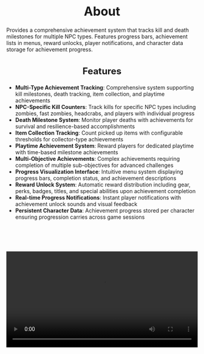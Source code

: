 <h1 style="text-align:center; font-size:2rem; font-weight:bold;">About</h1>

Provides a comprehensive achievement system that tracks kill and death milestones for multiple NPC types. Features progress bars, achievement lists in menus, reward unlocks, player notifications, and character data storage for achievement progress.

<h2 style="text-align:center; font-size:1.5rem; font-weight:bold;">Features</h2>

- **Multi-Type Achievement Tracking**: Comprehensive system supporting kill milestones, death tracking, item collection, and playtime achievements
- **NPC-Specific Kill Counters**: Track kills for specific NPC types including zombies, fast zombies, headcrabs, and players with individual progress
- **Death Milestone System**: Monitor player deaths with achievements for survival and resilience-based accomplishments
- **Item Collection Tracking**: Count picked up items with configurable thresholds for collector-type achievements
- **Playtime Achievement System**: Reward players for dedicated playtime with time-based milestone achievements
- **Multi-Objective Achievements**: Complex achievements requiring completion of multiple sub-objectives for advanced challenges
- **Progress Visualization Interface**: Intuitive menu system displaying progress bars, completion status, and achievement descriptions
- **Reward Unlock System**: Automatic reward distribution including gear, perks, badges, titles, and special abilities upon achievement completion
- **Real-time Progress Notifications**: Instant player notifications with achievement unlock sounds and visual feedback
- **Persistent Character Data**: Achievement progress stored per character ensuring progression carries across game sessions

<br><br>

<p align="center">
  <video width="1200" style="max-width:100%; margin-bottom: 40px; margin-top: 20px;" controls>
    <source src="https://bleonheart.github.io/assets/docs/achievements.mp4" type="video/mp4">
    Your browser does not support the video tag.
  </video>
</p>

<br><br>
